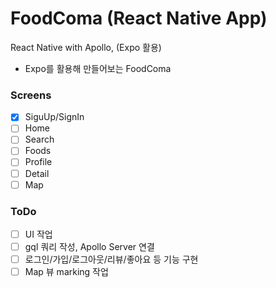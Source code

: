 # FoodComa (React Native App)

React Native with Apollo, (Expo 활용)

- Expo를 활용해 만들어보는 FoodComa

### Screens

- [x] SiguUp/SignIn
- [ ] Home
- [ ] Search
- [ ] Foods
- [ ] Profile
- [ ] Detail
- [ ] Map

### ToDo

- [ ] UI 작업
- [ ] gql 쿼리 작성, Apollo Server 연결
- [ ] 로그인/가입/로그아웃/리뷰/좋아요 등 기능 구현
- [ ] Map 뷰 marking 작업
